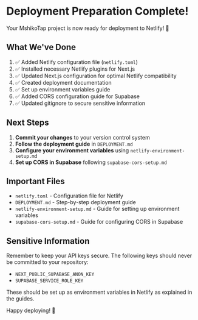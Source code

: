 # Deployment Preparation Complete!

Your MshikoTap project is now ready for deployment to Netlify! 🚀

## What We've Done

1. ✅ Added Netlify configuration file (`netlify.toml`)
2. ✅ Installed necessary Netlify plugins for Next.js
3. ✅ Updated Next.js configuration for optimal Netlify compatibility
4. ✅ Created deployment documentation
5. ✅ Set up environment variables guide
6. ✅ Added CORS configuration guide for Supabase
7. ✅ Updated gitignore to secure sensitive information

## Next Steps

1. **Commit your changes** to your version control system
2. **Follow the deployment guide** in `DEPLOYMENT.md`
3. **Configure your environment variables** using `netlify-environment-setup.md`
4. **Set up CORS in Supabase** following `supabase-cors-setup.md`

## Important Files

- `netlify.toml` - Configuration file for Netlify
- `DEPLOYMENT.md` - Step-by-step deployment guide
- `netlify-environment-setup.md` - Guide for setting up environment variables
- `supabase-cors-setup.md` - Guide for configuring CORS in Supabase

## Sensitive Information

Remember to keep your API keys secure. The following keys should never be committed to your repository:

- `NEXT_PUBLIC_SUPABASE_ANON_KEY`
- `SUPABASE_SERVICE_ROLE_KEY`

These should be set up as environment variables in Netlify as explained in the guides.

Happy deploying! 🎉 